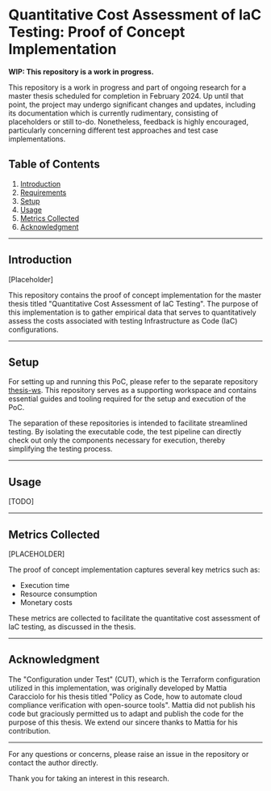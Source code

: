 # Quantitative Cost Assessment of IaC Testing: Proof of Concept Implementation

**WIP: This repository is a work in progress.**

This repository is a work in progress and part of ongoing research for a master thesis scheduled for completion in February 2024.
Up until that point, the project may undergo significant changes and updates, including its documentation which is currently rudimentary, consisting of placeholders or still to-do.
Nonetheless, feedback is highly encouraged, particularly concerning different test approaches and test case implementations.

## Table of Contents

1. [Introduction](#introduction)
2. [Requirements](#requirements)
3. [Setup](#setup)
4. [Usage](#usage)
5. [Metrics Collected](#metrics-collected)
6. [Acknowledgment](#acknowledgment)

---

## Introduction

[Placeholder]

This repository contains the proof of concept implementation for the master thesis titled "Quantitative Cost Assessment of IaC Testing". The purpose of this implementation is to gather empirical data that serves to quantitatively assess the costs associated with testing Infrastructure as Code (IaC) configurations. 

---

## Setup

For setting up and running this PoC, please refer to the separate repository [thesis-ws](https://github.com/fex01/thesis-ws). This repository serves as a supporting workspace and contains essential guides and tooling required for the setup and execution of the PoC.

The separation of these repositories is intended to facilitate streamlined testing. By isolating the executable code, the test pipeline can directly check out only the components necessary for execution, thereby simplifying the testing process.

---

## Usage

[TODO]

---

## Metrics Collected

[PLACEHOLDER]

The proof of concept implementation captures several key metrics such as:

- Execution time
- Resource consumption
- Monetary costs

These metrics are collected to facilitate the quantitative cost assessment of IaC testing, as discussed in the thesis.

---

## Acknowledgment

The "Configuration under Test" (CUT), which is the Terraform configuration utilized in this implementation, was originally developed by Mattia Caracciolo for his thesis titled "Policy as Code, how to automate cloud compliance verification with open-source tools".
Mattia did not publish his code but graciously permitted us to adapt and publish the code for the purpose of this thesis.
We extend our sincere thanks to Mattia for his contribution.

---

For any questions or concerns, please raise an issue in the repository or contact the author directly.

Thank you for taking an interest in this research.
